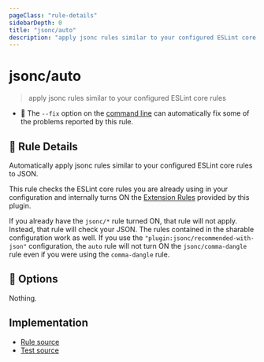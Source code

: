 ```yaml
---
pageClass: "rule-details"
sidebarDepth: 0
title: "jsonc/auto"
description: "apply jsonc rules similar to your configured ESLint core rules"
---
```

# jsonc/auto

> apply jsonc rules similar to your configured ESLint core rules

- :wrench: The `--fix` option on the [command line](https://eslint.org/docs/user-guide/command-line-interface#fixing-problems) can automatically fix some of the problems reported by this rule.

## :book: Rule Details

Automatically apply jsonc rules similar to your configured ESLint core rules to JSON.

This rule checks the ESLint core rules you are already using in your configuration and internally turns ON the [Extension Rules](./README.md#extension-rules) provided by this plugin.

If you already have the `jsonc/*` rule turned ON, that rule will not apply. Instead, that rule will check your JSON.
The rules contained in the sharable configuration work as well. If you use the `"plugin:jsonc/recommended-with-json"` configuration, the `auto` rule will not turn ON the `jsonc/comma-dangle` rule even if you were using the `comma-dangle` rule.

## :wrench: Options

Nothing.

## Implementation

- [Rule source](https://github.com/ota-meshi/eslint-plugin-jsonc/blob/master/lib/rules/auto.ts)
- [Test source](https://github.com/ota-meshi/eslint-plugin-jsonc/blob/master/tests/lib/rules/auto.js)
